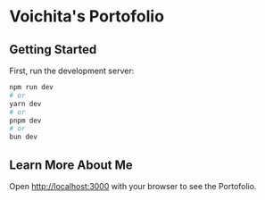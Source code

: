 # Voichita's Portofolio

## Getting Started

First, run the development server:

```bash
npm run dev
# or
yarn dev
# or
pnpm dev
# or
bun dev
```

## Learn More About Me

Open [http://localhost:3000](http://localhost:3000) with your browser to see the Portofolio.
